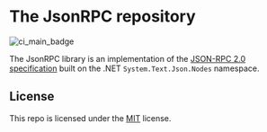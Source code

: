 # The JsonRPC repository

![ci_main_badge](https://github.com/AntoineLarin/JsonRPC/actions/workflows/ci_main.yml/badge.svg?branch=main&event=push)

The JsonRPC library is an implementation of the [JSON-RPC 2.0 specification](https://www.jsonrpc.org/specification) built on the .NET `System.Text.Json.Nodes` namespace.

## License
This repo is licensed under the [MIT](https://github.com/AntoineLarin/JsonRPC/blob/main/LICENSE) license.
